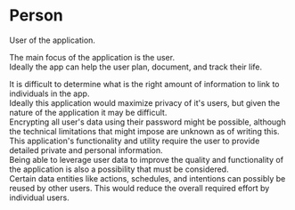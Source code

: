 # Person

User of the application.

The main focus of the application is the user.  
Ideally the app can help the user plan, document, and track their life.  

It is difficult to determine what is the right amount of information to link to individuals in the app.  
Ideally this application would maximize privacy of it's users, but given the nature of the application it may be difficult.  
Encrypting all user's data using their password might be possible, although the technical limitations that might impose are unknown as of writing this.  
This application's functionality and utility require the user to provide detailed private and personal information.  
Being able to leverage user data to improve the quality and functionality of the application is also a possibility that must be considered.  
Certain data entities like actions, schedules, and intentions can possibly be reused by other users. This would reduce the overall required effort by individual users.  
